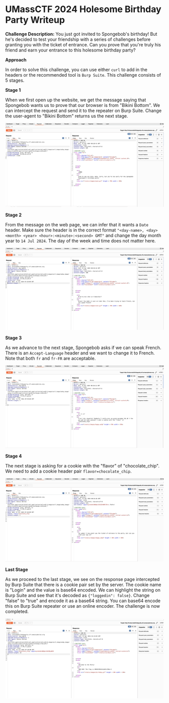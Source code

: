 # UMassCTF 2024 Holesome Birthday Party Writeup

**Challenge Description:** You just got invited to Spongebob's birthday! But he's decided to test your friendship with a series of challenges before granting you with the ticket of entrance. Can you prove that you're truly his friend and earn your entrance to this holesome birthday party?

**Approach**

In order to solve this challenge, you can use either `curl` to add in the headers or the recommended tool is `Burp Suite`. This challenge consists of 5 stages.

**Stage 1**

When we first open up the website, we get the message saying that Spongebob wants us to prove that our browser is from "Bikini Bottom". We can intercept the request and send it to the repeater on Burp Suite. Change the user-agent to "Bikini Bottom" returns us the next stage.


![stage_1](CTF_stage1.png)

**Stage 2**

From the message on the web page, we can infer that it wants a `Date` header. Make sure the header is in the correct format ``"<day-name>, <day> <month> <year> <hour>:<minute>:<second> GMT"`` and change the day month year to `14 Jul 2024`. The day of the week and time does not matter here.

![stage_2](CTF_stage2.png)

**Stage 3**

As we advance to the next stage, Spongebob asks if we can speak French. There is an `Accept-Language` header and we want to change it to French. Note that both `fr` and `fr-FR` are acceptable.

![stage_3](CTF_stage3.png)

**Stage 4**

The next stage is asking for a cookie with the "flavor" of "chocolate_chip". We need to add a cookie header pair `flavor=chocolate_chip`.

![stage_4](CTF_stage4.png)

**Last Stage**

As we proceed to the last stage, we see on the response page intercepted by Burp Suite that there is a cookie pair set by the server. The cookie name is "Login" and the value is base64 encoded. We can highlight the string on Burp Suite and see that it's decoded as `{"loggedin": false}`. Change "false" to "true" and encode it as a base64 string. You can base64 encode this on Burp Suite repeater or use an online encoder. The challenge is now completed.

![stage_5](CTF_stage5.png)
